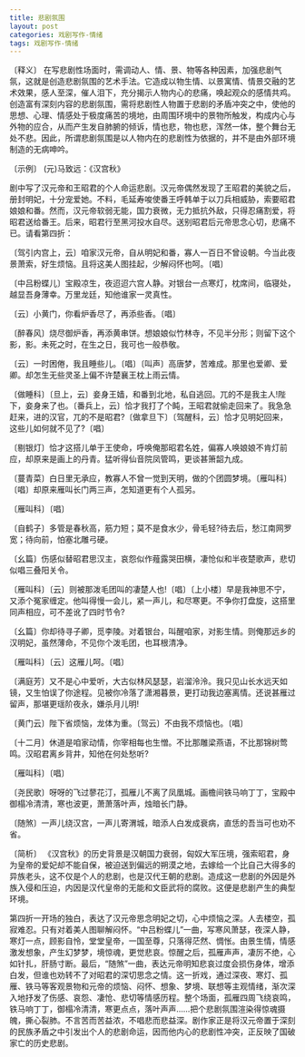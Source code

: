 ```yaml
---
title: 悲剧氛围
layout: post
categories: 戏剧写作-情绪
tags: 戏剧写作-情绪
---
```


〔释义〕 在写悲剧性场面时，需调动人、情、景、物等各种因素，加强悲剧气氛，这就是创造悲剧氛围的艺术手法。它造成以物生情、以景寓情、情景交融的艺术效果，感人至深，催人泪下，充分揭示人物内心的悲痛，唤起观众的感情共鸡。创造富有深刻内容的悲剧氛围，需将悲剧性人物置于悲剧的矛盾冲突之中，使他的思想、心理、情感处于极度痛苦的境地，由周围环境中的景物所触发，构成内心与外物的应合，从而产生发自肺腑的倾诉，情也悲，物也悲，浑然一体，整个舞台无处不悲。因此，所谓悲剧氛围是以人物内在的悲剧性为依据的，并不是由外部环境制造的无病呻吟。

〔示例〕 (元)马致远：《汉宫秋》

剧中写了汉元帝和王昭君的个人命运悲剧。汉元帝偶然发现了王昭君的美貌之后，册封明妃，十分宠爱她。不料，毛延寿唆使番王呼韩单于以刀兵相威胁，索要昭君娘娘和番。然而，汉元帝软弱无能，国力衰微，无力抵抗外敌，只得忍痛割爱，将昭君送给番王。后来，昭君行至黑河投水自尽。送别昭君后元帝思念心切，悲痛不已。请看第四折：

〔驾引内宫上，云〕咱家汉元帝，自从明妃和番，寡人一百日不曾设朝。今当此夜景萧索，好生烦恼。且将这美人图挂起，少解闷怀也呵。〔唱〕

〔中吕粉蝶儿〕宝殿凉生，夜迢迢六宫人静。对银台一点寒灯，枕席间，临寝处，越显吾身薄幸。万里龙廷，知他谁家一灵真性。

〔云〕小黄门，你看炉香尽了，再添些香。〔唱〕

〔醉春风〕烧尽御炉香，再添黄串饼。想娘娘似竹林寺，不见半分形；则留下这个影，影。未死之时，在生之日，我可也一般恭敬。

〔云〕一时困倦，我且睡些儿。〔唱〕〔叫声〕高唐梦，苦难成。那里也爱卿、爱卿。却怎生无些灵圣上偏不许楚襄王枕上雨云情。

〔做睡科〕〔旦上，云〕妾身王嫱，和番到北地，私自逃回。兀的不是我主人!陛下，妾身来了也。〔番兵上，云〕恰才我打了个盹，王昭君就偷走回来了。我急急赶来，进的汉官，兀的不是昭君?〔做拿旦下〕〔驾醒科，云〕恰才见明妃回来，这些儿如何就不见了?〔唱〕

〔剔银灯〕恰才这搭儿单于王使命，呼唤俺那昭君名姓，偏寡人唤娘娘不肯灯前应，却原来是画上的丹青。猛听得仙音院凤管鸣，更谈甚箫韶九成。

〔蔓青菜〕白日里无承应，教寡人不曾一觉到天明，做的个团圆梦境。〔雁叫科〕〔唱〕却原来雁叫长门两三声，怎知道更有个人孤另。

〔雁叫科〕〔唱〕

〔自鹤子〕多管是春秋高，筋力短；莫不是食水少，骨毛轻?待去后，愁江南网罗宽；待向前，怕塞北雕弓硬。

〔幺篇〕伤感似替昭君思汉主，哀怨似作薤露哭田横，凄怆似和半夜楚歌声，悲切似唱三叠阳关令。

〔雁叫科〕〔云〕则被那泼毛团叫的凄楚人也!〔唱〕〔上小楼〕早是我神思不宁，又添个冤家缠定。他叫得慢一会儿，紧一声儿，和尽寒更。不争你打盘旋，这搭里同声相应，可不差讹了四时节令?

〔幺篇〕你却待寻子卿，觅李陵。对着银台，叫醒咱家，对影生情。则俺那远乡的汉明妃，虽然薄命，不见你个泼毛团，也耳根清净。

〔雁叫科〕〔云〕这雁儿呵。〔唱〕

〔满庭芳〕又不是心中爱听，大古似林风瑟瑟，岩溜泠泠。我只见山长水远天如镜，又生怕误了你途程。见被你冷落了潇湘暮景，更打动我边塞离情。还说甚雁过留声，那堪更瑶阶夜永，嫌杀月儿明!

〔黄门云〕陛下省烦恼，龙体为重。〔驾云〕不由我不烦恼也。〔唱〕

〔十二月〕休道是咱家动情，你宰相每也生憎。不比那雕梁燕语，不比那锦树莺鸣。汉昭君离乡背井，知他在何处愁听?

〔雁叫科〕〔唱〕

〔尧民歌〕呀呀的飞过蓼花汀，孤雁儿不离了凤凰城。画檐间铁马响丁丁，宝殿中御榻冷清清，寒也波更，萧萧落叶声，烛暗长门静。

〔随煞〕一声儿绕汉宫，一声儿寄渭城，暗添人白发成衰病，直恁的吾当可也劝不省。

〔简析〕 《汉宫秋》的历史背景是汉朝国力衰弱，匈奴大军压境，强索昭君，身为皇帝的爱妃却不能自保，被迫送到偏远的朔漠之地，去嫁给一个比自己大得多的异族老头，这不仅是个人的悲剧，也是汉代王朝的悲剧。造成这一悲剧的外因是外族入侵和压迫，内因是汉代皇帝的无能和文臣武将的腐败。这便是悲剧产生的典型环境。

第四折一开场的独白，表达了汉元帝思念明妃之切，心中烦恼之深。人去楼空，孤寂难忍。只有对着美人图聊解闷怀。“中吕粉蝶儿”一曲，写寒风萧瑟，夜深人静，寒灯一点，顾影自怜，堂堂皇帝，一国至尊，只落得茫然、惆怅。由景生情，情感激发想象，产生幻梦梦，境惊魂，更觉悲哀。惊醒之后，孤雁声声，凄厉不绝，心如针扎，肝肠寸断。最后，“随煞”一曲，表达元帝明知悲哀过度会损伤身体，增添白发，但谁也劝转不了对昭君的深切思念之情。这一折戏，通过深夜、寒灯、孤雁、铁马等客观景物和元帝的烦恼、闷怀、想象、梦境、联想等主观情绪，渐次深入地抒发了伤感、哀怨、凄怆、悲切等情感历程。整个场面，孤雁四周飞绕哀鸣，铁马响丁丁，御榻冷清清，寒更点点，落叶声声……把个悲剧氛围渲染得惊魂摄魄，撕心裂肺。不言苦而苦益浓，不唱悲而悲益深。剧作家正是将汉元帝置于深刻的民族矛盾之中引发出个人的悲剧命运，因而他内心的悲剧性冲突，正反映了国破家亡的历史悲剧。 